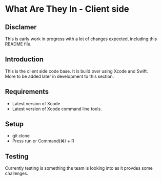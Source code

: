# What Are They In - Client side

## Disclamer
This is early work in progress with a lot of changes expected, including this README file.

## Introduction

This is the client side code base. 
It is build over using Xcode and Swift.
More to be added later in development to this section.

## Requirements

 * Latest version of Xcode
 * Latest version of Xcode command line tools.

## Setup
* git clone
* Press run or Command(⌘) + R

## Testing
Currently testing is something the team is looking into as it provdes some challenges.

